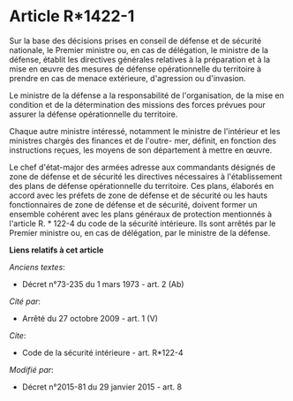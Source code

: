 # Article R*1422-1

Sur la base des décisions prises en conseil de défense et de sécurité nationale, le Premier ministre ou, en cas de
délégation, le ministre de la défense, établit les directives générales relatives à la préparation et à la mise en œuvre des
mesures de défense opérationnelle du territoire à prendre en cas de menace extérieure, d'agression ou d'invasion. 

Le ministre de la défense a la responsabilité de l'organisation, de la mise en condition et de la détermination des missions
des forces prévues pour assurer la défense opérationnelle du territoire. 

Chaque autre ministre intéressé, notamment le ministre de l'intérieur et les ministres chargés des finances et de l'outre-
mer, définit, en fonction des instructions reçues, les moyens de son département à mettre en œuvre. 

Le chef d'état-major des armées adresse aux commandants désignés de zone de défense et de sécurité les directives nécessaires
à l'établissement des plans de défense opérationnelle du territoire. Ces plans, élaborés en accord avec les préfets de zone
de défense et de sécurité ou les hauts fonctionnaires de zone de défense et de sécurité, doivent former un ensemble cohérent
avec les plans généraux de protection mentionnés à l'article R. * 122-4 du code de la sécurité intérieure. Ils sont arrêtés
par le Premier ministre ou, en cas de délégation, par le ministre de la défense.

**Liens relatifs à cet article**

_Anciens textes_:

  - Décret n°73-235 du 1 mars 1973 - art. 2 (Ab)

_Cité par_:

  - Arrêté du 27 octobre 2009 - art. 1 (V)

_Cite_:

  - Code de la sécurité intérieure - art. R*122-4

_Modifié par_:

  - Décret n°2015-81 du 29 janvier 2015 - art. 8
